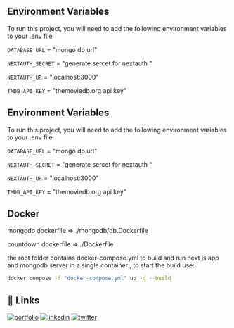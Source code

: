 
## Environment Variables

To run this project, you will need to add the following environment variables to your .env file

`DATABASE_URL` = "mongo db url"

`NEXTAUTH_SECRET` = "generate sercet for nextauth "

`NEXTAUTH_UR` = "localhost:3000"

`TMDB_API_KEY` = "themoviedb.org api key"

## Environment Variables

To run this project, you will need to add the following environment variables to your .env file

`DATABASE_URL` = "mongo db url"

`NEXTAUTH_SECRET` = "generate sercet for nextauth "

`NEXTAUTH_UR` = "localhost:3000"

`TMDB_API_KEY` = "themoviedb.org api key"

## Docker

mongodb dockerfile => ./mongodb/db.Dockerfile

countdown dockerfile => ./Dockerfile


the root folder contains docker-compose.yml to build and run next js app and mongodb server in a single container , to start the build use: 


```bash
docker compose -f "docker-compose.yml" up -d --build 
```



## 🔗 Links
[![portfolio](https://img.shields.io/badge/my_portfolio-000?style=for-the-badge&logo=ko-fi&logoColor=white)](https://mahdi22dev.vercel.app)
[![linkedin](https://img.shields.io/badge/linkedin-0A66C2?style=for-the-badge&logo=linkedin&logoColor=white)](https://www.linkedin.com/in/elmahdi-elidrissi/)
[![twitter](https://img.shields.io/badge/twitter-1DA1F2?style=for-the-badge&logo=twitter&logoColor=white)](https://twitter.com/mahdiidris60201)

